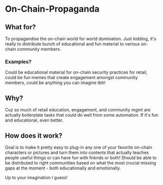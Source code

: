 # On-Chain-Propaganda

## What for?
To propagandise the on-chain world for world domination. 
Just kidding, it's really to distribute bunch of educational and fun material to various on-chain community members.

### Examples?
Could be educational material for on-chain security practices for retail, could be fun memes that create engagement amongst community members, could be anything you can imagine tbh!

## Why?
Cuz so much of retail education, engagement, and community mgmt are actually boilerplate tasks that could do well from some automation. If it's fun and educational, even better.


## How does it work?
Goal is to make it pretty easy to plug-in any one of your favorite on-chain characters or pictures and turn them into contents that actually teaches people useful things or can have fun with friends or both! Should be able to be distributed to right communities based on what the most crucial missing gaps at the moment - both educationally and emotionally.

Up to your imagination I guess!
